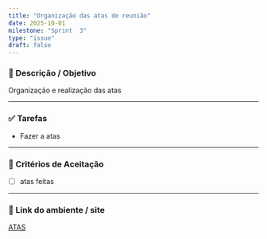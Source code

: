 ```yaml
---
title: "Organização das atas de reunião"
date: 2025-10-01
milestone: "Sprint  3"
type: "issue"
draft: false
---
```


### 📝 Descrição / Objetivo  
Organização e realização das atas 

---

### ✅ Tarefas  
- Fazer a atas 

---

### 📌 Critérios de Aceitação  
- [ ] atas feitas 

---

### 🔗 Link do ambiente / site  
[ATAS](https://github.com/unb-mds/2025-2-Squad-10/tree/main/ATA%20DE%20REUNI%C3%95ES)

